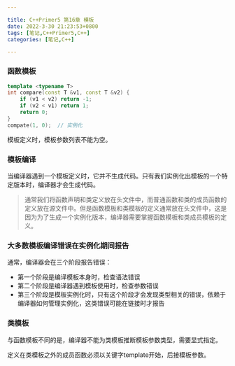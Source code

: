 ```yaml
---

title: C++Primer5 第16章 模板
date: 2022-3-30 21:23:53+0800
tags: [笔记,C++Primer5,C++]
categories: [笔记,C++]

---
```


### 函数模板

```c++
template <typename T>
int compare(const T &v1, const T &v2) {
	if (v1 < v2) return -1;
    if (v2 < v1) return 1;
    return 0;
}
compate(1, 0);  // 实例化
```

模板定义时，模板参数列表不能为空。

### 模板编译

当编译器遇到一个模板定义时，它并不生成代码。只有我们实例化出模板的一个特定版本时，编译器才会生成代码。

> 通常我们将函数声明和类定义放在头文件中，而普通函数和类的成员函数的定义放在源文件中。但是函数模板和类模板的定义通常放在头文件中，这是因为为了生成一个实例化版本，编译器需要掌握函数模板和类成员模板的定义。

### 大多数模板编译错误在实例化期间报告

通常，编译器会在三个阶段报告错误：

* 第一个阶段是编译模板本身时，检查语法错误
* 第二个阶段是编译器遇到模板使用时，检查参数错误
* 第三个阶段是模板实例化时，只有这个阶段才会发现类型相关的错误，依赖于编译器如何管理实例化，这类错误可能在链接时才报告

### 类模板

与函数模板不同的是，编译器不能为类模板推断模板参数类型，需要显式指定。

定义在类模板之外的成员函数必须以关键字template开始，后接模板参数。

















